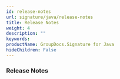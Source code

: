 ```yaml
---
id: release-notes
url: signature/java/release-notes
title: Release Notes
weight: 4
description: ""
keywords: 
productName: GroupDocs.Signature for Java
hideChildren: False
---
```

### Release Notes
